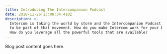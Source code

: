 ```yaml
---
title: Introducing The Intercompanion Podcast
date: 2018-11-26T13:08:34.410Z
description: >-
  Intercom is taking the world by storm and the Intercompanion Podcast intends
  to be part of that movement. How do you make Intercom work for your business?
  How do you leverage all the powerful tools that are available?
---
```

Blog post content goes here.
